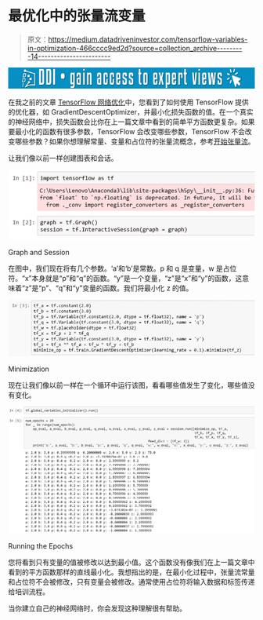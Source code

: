 # 最优化中的张量流变量

> 原文：<https://medium.datadriveninvestor.com/tensorflow-variables-in-optimization-466cccc9ed2d?source=collection_archive---------14----------------------->

[![](img/af4a44963d913f749ed5b41aa15e4237.png)](http://www.track.datadriveninvestor.com/1B9E)

在我之前的文章 [TensorFlow 网络优化](https://medium.com/datadriveninvestor/tensorflow-network-optimization-8acce9b16723)中，您看到了如何使用 TensorFlow 提供的优化器，如 GradientDescentOptimizer，并最小化损失函数的值。在一个真实的神经网络中，损失函数会比你在上一篇文章中看到的简单平方函数更复杂。如果要最小化的函数有很多参数，TensorFlow 会改变哪些参数，TensorFlow 不会改变哪些参数？如果你想理解常量、变量和占位符的张量流概念，参考[开始张量流](https://medium.com/datadriveninvestor/beginning-tensorflow-dc041fc23392)。

让我们像以前一样创建图表和会话。

![](img/9e1b6f05a2a96df43b14d1dfbc57bf2b.png)

Graph and Session

在图中，我们现在将有几个参数。‘a’和‘b’是常数。p 和 q 是变量，w 是占位符。“x”本身就是“p”和“q”的函数。“y”是一个变量，“z”是“x”和“y”的函数，这意味着“z”是“p”、“q”和“y”变量的函数。我们将最小化 z 的值。

![](img/fed96eb92e1d06253bdc26ac139e1bdf.png)

Minimization

现在让我们像以前一样在一个循环中运行该图，看看哪些值发生了变化，哪些值没有变化。

![](img/39ca43bd34431a5f950475b9e7c5342b.png)

Running the Epochs

您将看到只有变量的值被修改以达到最小值。这个函数没有像我们在上一篇文章中看到的平方函数那样的直线最小化。我想指出的是，在最小化过程中，张量流常量和占位符不会被修改，只有变量会被修改。通常使用占位符将输入数据和标签传递给培训流程。

当你建立自己的神经网络时，你会发现这种理解很有帮助。